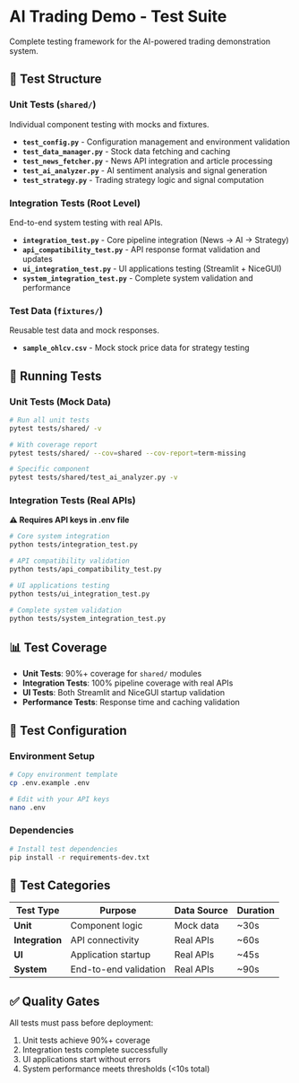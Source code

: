 # AI Trading Demo - Test Suite

Complete testing framework for the AI-powered trading demonstration system.

## 📁 Test Structure

### Unit Tests (`shared/`)
Individual component testing with mocks and fixtures.

- **`test_config.py`** - Configuration management and environment validation
- **`test_data_manager.py`** - Stock data fetching and caching
- **`test_news_fetcher.py`** - News API integration and article processing  
- **`test_ai_analyzer.py`** - AI sentiment analysis and signal generation
- **`test_strategy.py`** - Trading strategy logic and signal computation

### Integration Tests (Root Level)
End-to-end system testing with real APIs.

- **`integration_test.py`** - Core pipeline integration (News → AI → Strategy)
- **`api_compatibility_test.py`** - API response format validation and updates
- **`ui_integration_test.py`** - UI applications testing (Streamlit + NiceGUI)
- **`system_integration_test.py`** - Complete system validation and performance

### Test Data (`fixtures/`)
Reusable test data and mock responses.

- **`sample_ohlcv.csv`** - Mock stock price data for strategy testing

## 🧪 Running Tests

### Unit Tests (Mock Data)
```bash
# Run all unit tests
pytest tests/shared/ -v

# With coverage report
pytest tests/shared/ --cov=shared --cov-report=term-missing

# Specific component
pytest tests/shared/test_ai_analyzer.py -v
```

### Integration Tests (Real APIs)
**⚠️ Requires API keys in .env file**

```bash
# Core system integration
python tests/integration_test.py

# API compatibility validation  
python tests/api_compatibility_test.py

# UI applications testing
python tests/ui_integration_test.py

# Complete system validation
python tests/system_integration_test.py
```

## 📊 Test Coverage

- **Unit Tests**: 90%+ coverage for `shared/` modules
- **Integration Tests**: 100% pipeline coverage with real APIs
- **UI Tests**: Both Streamlit and NiceGUI startup validation
- **Performance Tests**: Response time and caching validation

## 🔧 Test Configuration

### Environment Setup
```bash
# Copy environment template
cp .env.example .env

# Edit with your API keys
nano .env
```

### Dependencies
```bash
# Install test dependencies
pip install -r requirements-dev.txt
```

## 📝 Test Categories

| Test Type | Purpose | Data Source | Duration |
|-----------|---------|-------------|----------|
| **Unit** | Component logic | Mock data | ~30s |
| **Integration** | API connectivity | Real APIs | ~60s |
| **UI** | Application startup | Real APIs | ~45s |
| **System** | End-to-end validation | Real APIs | ~90s |

## ✅ Quality Gates

All tests must pass before deployment:
1. Unit tests achieve 90%+ coverage
2. Integration tests complete successfully  
3. UI applications start without errors
4. System performance meets thresholds (<10s total)